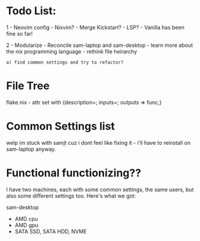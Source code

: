 # Todo List:

1 - Neovim config
    - Nixvim?
    - Merge Kickstart?
    - LSP?
    - Vanilla has been fine so far!

2 - Modularize
    - Reconcile sam-laptop and sam-desktop
    - learn more about the nix programming language
    - rethink file heirarchy

    a) find common settings and try to refactor?


# File Tree
flake.nix - attr set with {description=; inputs=; outputs => func;}


# Common Settings list

welp im stuck with samjt cuz i dont feel like fixing it - i'll have to reinstall on sam-laptop anyway.


# Functional functionizing??

I have two machines, each with some common settings, the same users, but also some different settings too. Here's what we got:

sam-desktop
  - AMD cpu
  - AMD gpu
  - SATA SSD, SATA HDD, NVME 
